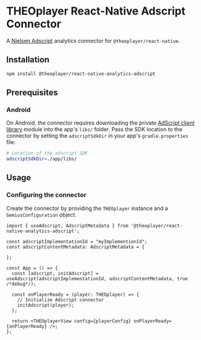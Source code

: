 # THEOplayer React-Native Adscript Connector

A [Nielsen Adscript](https://adscript.admosphere.cz/) analytics connector for `@theoplayer/react-native`.

## Installation

```sh
npm install @theoplayer/react-native-analytics-adscript
```

[//]: # (npm install @theoplayer/react-native-analytics-adscript)

## Prerequisites

### Android

On Android, the connector requires downloading the private
[AdScript client library](https://adscript.admosphere.cz/download/AdScriptApiClient_v1.0.10.aar.gz)
module into the app's `libs/` folder. Pass the SDK location to the connector
by setting the `adscriptSdkDir` in your app's `gradle.properties` file:

```bash
# Location of the adscript SDK
adscriptSdkDir=./app/libs/
```

## Usage

### Configuring the connector

Create the connector by providing the `THEOplayer` instance and a `GemiusConfiguration` object.

```tsx
import { useAdscript, AdscriptMetadata } from '@theoplayer/react-native-analytics-adscript';

const adscriptImplementationId = "myImplementionId";
const adscriptContentMetadata: AdscriptMetadata = {

};

const App = () => {
  const [adscript, initAdscript] = useAdscript(adscriptImplementationId, adscriptContentMetadata, true /*debug*/);

  const onPlayerReady = (player: THEOplayer) => {
    // Initialize Adscript connector
    initAdscript(player);
  };

  return <THEOplayerView config={playerConfig} onPlayerReady={onPlayerReady} />;
};
```

